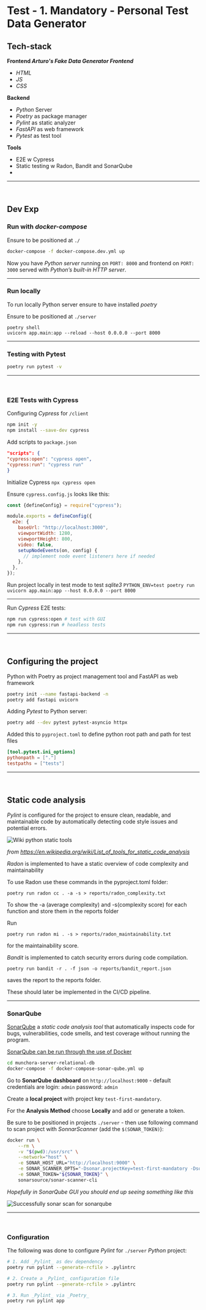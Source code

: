 # Test - 1. Mandatory - Personal Test Data Generator

## Tech-stack

**Frontend _Arturo's Fake Data Generator Frontend_**

- _HTML_
- _JS_
- _CSS_

**Backend**

- _Python_ Server
- _Poetry_ as package manager
- _Pylint_ as static analyzer
- _FastAPI_ as web framework
- _Pytest_ as test tool

**Tools**

- E2E w Cypress
- Static testing w Radon, Bandit and SonarQube
- 

---

<br>

## Dev Exp

### Run with _docker-compose_

Ensure to be positioned at `./`

```bash
docker-compose -f docker-compose.dev.yml up
```

Now you have _Python server_ running on `PORT: 8000` and
frontend on `PORT: 3000` served with _Python’s built-in HTTP server_.

---

### Run locally

To run locally Python server ensure to have installed _poetry_

Ensure to be positioned at `./server`

```
poetry shell
uvicorn app.main:app --reload --host 0.0.0.0 --port 8000
```

---

### Testing with Pytest

```bash
poetry run pytest -v
```

---

<br>

### E2E Tests with Cypress

Configuring _Cypress_ for `/client`

```bash
npm init -y
npm install --save-dev cypress
```

Add scripts to `package.json`

```json
"scripts": {
"cypress:open": "cypress open",
"cypress:run": "cypress run"
}
```

Initialize Cypress `npx cypress open`

Ensure `cypress.config.js` looks like this:

```javascript
const {defineConfig} = require("cypress");

module.exports = defineConfig({
  e2e: {
    baseUrl: "http://localhost:3000",
    viewportWidth: 1280,
    viewportHeight: 800,
    video: false,
    setupNodeEvents(on, config) {
      // implement node event listeners here if needed
    },
  },
});
```

Run project locally in test mode to test _sqlite3_
`PYTHON_ENV=test poetry run uvicorn app.main:app --host 0.0.0.0 --port 8000`


---

Run _Cypress_ E2E tests:

```bash
npm run cypress:open # test with GUI
npm run cypress:run # headless tests
```

---

<br>

## Configuring the project

Python with Poetry as project management tool and FastAPI as web framework

```bash
poetry init --name fastapi-backend -n
poetry add fastapi uvicorn
```

Adding _Pytest_ to Python server:

```bash
poetry add --dev pytest pytest-asyncio httpx
```

Added this to `pyproject.toml` to define python root path and path for test files

```toml
[tool.pytest.ini_options]
pythonpath = ["."]
testpaths = ["tests"]
```

---

<br>

## Static code analysis

_Pylint_ is configured for the project to ensure clean, readable, and
maintainable code by automatically detecting code style issues and potential errors.

![Wiki python static tools](assets/wiki-python-static-tools.png)

_from https://en.wikipedia.org/wiki/List_of_tools_for_static_code_analysis_

_Radon_ is implemented to have a static overview of code complexity and maintainability

To use Radon use these commands in the pyproject.toml folder:
```
poetry run radon cc . -a -s > reports/radon_complexity.txt
```
To show the -a (average complexity) and -s(complexity score) for each function and store them in the reports folder

Run
```
poetry run radon mi . -s > reports/radon_maintainability.txt
```
for the maintainability score.

_Bandit_ is implemented to catch security errors during code compilation.

```
poetry run bandit -r . -f json -o reports/bandit_report.json
```
saves the report to the reports folder.

These should later be implemented in the CI/CD pipeline.

---

### SonarQube

[SonarQube](https://www.sonarsource.com/) a _static code analysis tool_ that automatically inspects code for bugs,
vulnerabilities, code smells, and test coverage without running the program.

[SonarQube can be run through the use of Docker](https://medium.com/@index23/start-sonarqube-server-and-run-analyses-locally-with-docker-4550eb7112a3)

```bash
cd munchora-server-relational-db
docker-compose -f docker-compose-sonar-qube.yml up
```

Go to **SonarQube dashboard** on `http://localhost:9000` - default credentials are login: `admin` password: `admin`

Create a **local project** with project key `test-first-mandatory`.

For the **Analysis Method** choose **Locally** and add or generate a token.

Be sure to be positioned in projects `./server` -
then use following command to scan project with _SonnarScanner_ (add the `$(SONAR_TOKEN)`):

```bash
docker run \
    --rm \
    -v "$(pwd):/usr/src" \
    --network="host" \
    -e SONAR_HOST_URL="http://localhost:9000" \
    -e SONAR_SCANNER_OPTS="-Dsonar.projectKey=test-first-mandatory -Dsonar.sources=./ -Dsonar.test=test -Dsonar.javascript.lcov.reportPaths=test/coverage/lcov.info" \
    -e SONAR_TOKEN="${SONAR_TOKEN}" \
    sonarsource/sonar-scanner-cli
```

_Hopefully in SonarQube GUI you should end up seeing something like this_

![Successfully sonar scan for sonarqube](assets/sonar-scan-sonar-qube-result.png)

---

<br>

### Configuration

The following was done to configure _Pylint_ for `./server` _Python_ project:

```bash
# 1. Add _Pylint_ as dev dependency
poetry run pylint --generate-rcfile > .pylintrc

# 2. Create a _Pylint_ configuration file
poetry run pylint --generate-rcfile > .pylintrc

# 3. Run _Pylint_ via _Poetry_
poetry run pylint app
```